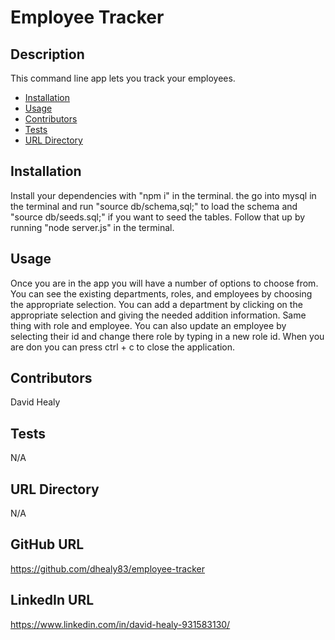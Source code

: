 # Employee Tracker

## Description

This command line app lets you track your employees.

- [Installation](#installation)
- [Usage](#usage)
- [Contributors](#contributors)
- [Tests](#tests)
- [URL Directory](#url-directory)

## Installation

Install your dependencies with "npm i" in the terminal. the go into mysql in the terminal and run "source db/schema,sql;" to load the schema and "source db/seeds.sql;" if you want to seed the tables. Follow that up by running "node server.js" in the terminal.

## Usage

Once you are in the app you will have a number of options to choose from. You can see the existing departments, roles, and employees by choosing the appropriate selection. You can add a department by clicking on the appropriate selection and giving the needed addition information. Same thing with role and employee. You can also update an employee by selecting their id and change there role by typing in a new role id. When you are don you can press ctrl + c to close the application.

[](assets/employee-tracker-walk-through.webm)

## Contributors

David Healy

## Tests

N/A

## URL Directory

N/A

## GitHub URL

https://github.com/dhealy83/employee-tracker

## LinkedIn URL

https://www.linkedin.com/in/david-healy-931583130/
